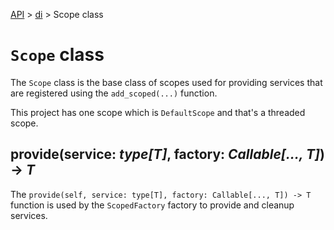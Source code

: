 [API](/docs/api.md) > [di](/docs/api/di/di.md) > Scope class

# `Scope` class

The `Scope` class is the base class of scopes used for providing services that are registered using the `add_scoped(...)` function.

This project has one scope which is `DefaultScope` and that's a threaded scope.

## provide(service: _type[T]_, factory: _Callable[..., T]_) -> _T_

The `provide(self, service: type[T], factory: Callable[..., T]) -> T` function is used by the `ScopedFactory` factory to provide and cleanup services.